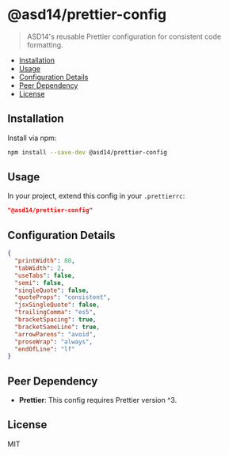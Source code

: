 # @asd14/prettier-config

> ASD14's reusable Prettier configuration for consistent code formatting.

<!-- vim-markdown-toc GFM -->

* [Installation](#installation)
* [Usage](#usage)
* [Configuration Details](#configuration-details)
* [Peer Dependency](#peer-dependency)
* [License](#license)

<!-- vim-markdown-toc -->

## Installation

Install via npm:

```sh
npm install --save-dev @asd14/prettier-config
```

## Usage

In your project, extend this config in your `.prettierrc`:

```json
"@asd14/prettier-config"
```

## Configuration Details

```json
{
  "printWidth": 80,
  "tabWidth": 2,
  "useTabs": false,
  "semi": false,
  "singleQuote": false,
  "quoteProps": "consistent",
  "jsxSingleQuote": false,
  "trailingComma": "es5",
  "bracketSpacing": true,
  "bracketSameLine": true,
  "arrowParens": "avoid",
  "proseWrap": "always",
  "endOfLine": "lf"
}
```

## Peer Dependency

- **Prettier**: This config requires Prettier version ^3.

## License

MIT
